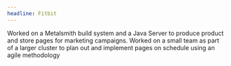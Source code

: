 ```yaml
---
headline: Fitbit
---
```

Worked on a Metalsmith build system and a Java Server to produce product and store pages for marketing campaigns. Worked on a small team as part of a larger cluster to plan out and implement pages on schedule using an agile methodology